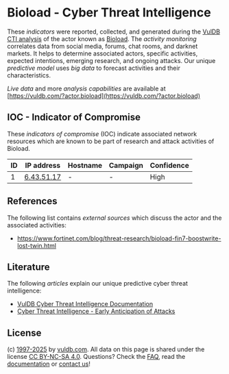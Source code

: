# Bioload - Cyber Threat Intelligence

These _indicators_ were reported, collected, and generated during the [VulDB CTI analysis](https://vuldb.com/?kb.cti) of the actor known as [Bioload](https://vuldb.com/?actor.bioload). The _activity monitoring_ correlates data from social media, forums, chat rooms, and darknet markets. It helps to determine associated actors, specific activities, expected intentions, emerging research, and ongoing attacks. Our unique _predictive model_ uses _big data_ to forecast activities and their characteristics.

_Live data_ and more _analysis capabilities_ are available at [https://vuldb.com/?actor.bioload](https://vuldb.com/?actor.bioload)

## IOC - Indicator of Compromise

These _indicators of compromise_ (IOC) indicate associated network resources which are known to be part of research and attack activities of Bioload.

ID | IP address | Hostname | Campaign | Confidence
-- | ---------- | -------- | -------- | ----------
1 | [6.43.51.17](https://vuldb.com/?ip.6.43.51.17) | - | - | High

## References

The following list contains _external sources_ which discuss the actor and the associated activities:

* https://www.fortinet.com/blog/threat-research/bioload-fin7-boostwrite-lost-twin.html

## Literature

The following _articles_ explain our unique predictive cyber threat intelligence:

* [VulDB Cyber Threat Intelligence Documentation](https://vuldb.com/?kb.cti)
* [Cyber Threat Intelligence - Early Anticipation of Attacks](https://www.scip.ch/en/?labs.20201022)

## License

(c) [1997-2025](https://vuldb.com/?kb.changelog) by [vuldb.com](https://vuldb.com/?kb.about). All data on this page is shared under the license [CC BY-NC-SA 4.0](https://creativecommons.org/licenses/by-nc-sa/4.0/). Questions? Check the [FAQ](https://vuldb.com/?kb.faq), read the [documentation](https://vuldb.com/?kb) or [contact us](https://vuldb.com/?contact)!
